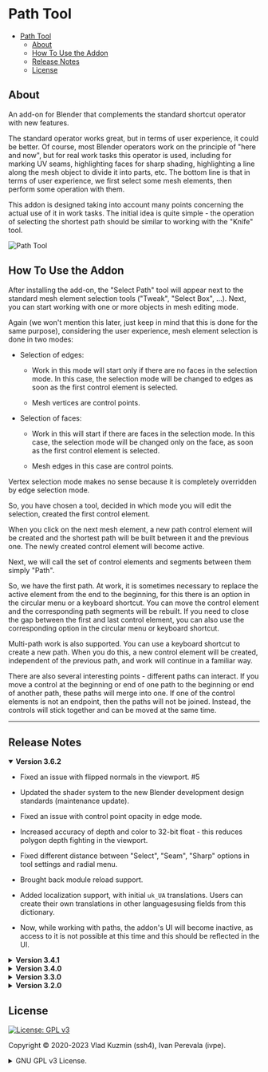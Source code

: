 # Path Tool

- [Path Tool](#path-tool)
  - [About](#about)
  - [How To Use the Addon](#how-to-use-the-addon)
  - [Release Notes](#release-notes)
  - [License](#license)

## About

An add-on for Blender that complements the standard shortcut operator with new features.

The standard operator works great, but in terms of user experience, it could be better. Of course, most Blender operators work on the principle of "here and now", but for real work tasks this operator is used, including for marking UV seams, highlighting faces for sharp shading, highlighting a line along the mesh object to divide it into parts, etc. The bottom line is that in terms of user experience, we first select some mesh elements, then perform some operation with them.

This addon is designed taking into account many points concerning the actual use of it in work tasks. The initial idea is quite simple - the operation of selecting the shortest path should be similar to working with the "Knife" tool.

![Path Tool](https://github.com/BlenderHQ/path_tool/assets/16822993/c3d6947e-31bf-4da5-84ab-73f3952e8c40)

## How To Use the Addon

After installing the add-on, the "Select Path" tool will appear next to the standard mesh element selection tools ("Tweak", "Select Box", ...). Next, you can start working with one or more objects in mesh editing mode.
    
Again (we won't mention this later, just keep in mind that this is done for the same purpose), considering the user experience, mesh element selection is done in two modes:

* Selection of edges:

    * Work in this mode will start only if there are no faces in the selection mode. In this case, the selection mode will be changed to edges as soon as the first control element is selected.

    * Mesh vertices are control points.

* Selection of faces:

    * Work in this will start if there are faces in the selection mode. In this case, the selection mode will be changed only on the face, as soon as the first control element is selected.

    * Mesh edges in this case are control points.

Vertex selection mode makes no sense because it is completely overridden by edge selection mode.

So, you have chosen a tool, decided in which mode you will edit the selection, created the first control element.

When you click on the next mesh element, a new path control element will be created and the shortest path will be built between it and the previous one. The newly created control element will become active.

Next, we will call the set of control elements and segments between them simply "Path".

So, we have the first path.
At work, it is sometimes necessary to replace the active element from the end to the beginning, for this there is an option in the circular menu or a keyboard shortcut. You can move the control element and the corresponding path segments will be rebuilt. If you need to close the gap between the first and last control element, you can also use the corresponding option in the circular menu or keyboard shortcut.

Multi-path work is also supported. You can use a keyboard shortcut to create a new path. When you do this, a new control element will be created, independent of the previous path, and work will continue in a familiar way.

There are also several interesting points - different paths can interact. If you move a control at the beginning or end of one path to the beginning or end of another path, these paths will merge into one. If one of the control elements is not an endpoint, then the paths will not be joined. Instead, the controls will stick together and can be moved at the same time.
    
---

## Release Notes

<details open><summary>
<b>Version 3.6.2</b>
</summary>

* Fixed an issue with flipped normals in the viewport. #5

* Updated the shader system to the new Blender development design standards (maintenance update).

* Fixed an issue with control point opacity in edge mode.

* Increased accuracy of depth and color to 32-bit float - this reduces polygon depth fighting in the viewport.

* Fixed different distance between "Select", "Seam", "Sharp" options in tool settings and radial menu.

* Brought back module reload support.

* Added localization support, with initial `uk_UA` translations. Users can create their own translations in other languages ​​using fields from this dictionary.

* Now, while working with paths, the addon's UI will become inactive, as access to it is not possible at this time and this should be reflected in the UI.
</details>


<details><summary>
<b>Version 3.4.1</b>
</summary>

* Added "Auto Tweak Options" preferences option. This used to be the operator's default behavior for ease of use, but is now optional and disabled by default. If no mesh element is initially selected, the selection option will be changed to "Extend". If all elements are selected, it will be changed to "Do nothing". The option is in the addon preferences under `Behavior > Auto Tweak Options`.

* Main operator has been fixed in a situation where you do undo and redo and then cancel the operator, after which start a new instance of the operator again

* Added a system of keyboard shortcuts that were previously hardcoded. All of them are available in user preferences. Here, Blender has limitations because it does not provide any possibility to create keymaps for modal operators through the Python API. Among the identified shortcomings (however, they were there before) - it is not possible to assign "Double Click" and "Click-and-Drag" actions to the keys.

* Standard settings that simplify navigation - "Auto Perspective" and "Zoom to Mouse Position" have been added to the behavior settings. This is useful for faster setup.
</details>


<details><summary>
<b>Version 3.4.0</b>
</summary>

* Fixed selection for meshes with glued geometry. The problem was how the standard `bpy.ops.mesh.select_linked` operator works, which selects part of the mesh according to normals. The simplest example to reproduce is two pyramids glued together with their upper faces cut off.

* Brought back transparency options for drawing paths and their controls.
</details>


<details><summary>
<b>Version 3.3.0</b>
</summary>

* Fixed possible Blender crashes when changing the anti-aliasing method. The reason was how Blender calculates VAO.

* Fixed incomplete selection of mesh elements when working with edges. The reason was the absence of one of the mesh update calls.

* Fixed the incorrect merging of paths in the case when they are connected to the first control element of the first path with the first control element of the second path. The reason was a typo in determining element indexes.

* Fixed lags when dragging control elements on Linux (tested on Ubuntu). The problem was in the spam of `INBETWEEN_MOUSEMOVE` events by Blender.

* Removed the "Default presets" option from the preferences. Added a completely new system of presets. The new system is more maintainable and native to Blender. Appearance presets have also been added.

</details>


<details><summary>
<b>Version 3.2.0</b>
</summary>

* Added support for work in all view-ports as well as in all open Blender windows - now there is no binding to a specific viewport in the specific window in which the work was started.

* Added support for anti-aliasing FXAA, SMAA, with configurable options. They are performed sequentially - that is, you can enable only some of these methods for finer tuning on your hardware.

* Changes to the operation logic of operator properties:
    
    * Added operator presets.

    * The option to apply options to tool properties has been removed - now the tool properties and the properties of the current operator session are combined.

    * Options in the pie menu reflect actions for the current path of the operator - it can be reversed, closed, etc. but operator options and access to addon preferences are in a separate submenu. An important change is that now it will not disappear after each tweak of the options.

* Added option from standard operator "Topology distance". It can be enabled for each individual path and enabled by default for all new ones in the operator / tool options.

</details>

## License

[![License: GPL v3](https://img.shields.io/badge/License-GPLv3-blue)](https://www.gnu.org/licenses/gpl-3.0)

Copyright © 2020-2023 Vlad Kuzmin (ssh4), Ivan Perevala (ivpe).

<details><summary>
GNU GPL v3 License.
</summary>

```
Path Tool addon.
Copyright (C) 2020-2023 Vlad Kuzmin (ssh4), Ivan Perevala (ivpe)

This program is free software: you can redistribute it and/or modify
it under the terms of the GNU General Public License as published by
the Free Software Foundation, either version 3 of the License, or
(at your option) any later version.

This program is distributed in the hope that it will be useful,
but WITHOUT ANY WARRANTY; without even the implied warranty of
MERCHANTABILITY or FITNESS FOR A PARTICULAR PURPOSE.  See the
GNU General Public License for more details.

You should have received a copy of the GNU General Public License
along with this program.  If not, see <https://www.gnu.org/licenses/>.
```

</details>
